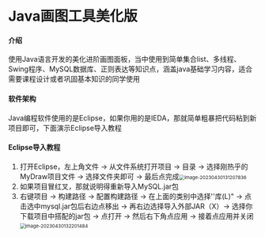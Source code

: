# Java画图工具美化版

#### 介绍
使用Java语言开发的美化进阶画图面板，当中使用到简单集合list、多线程、Swing程序、MySQL数据库、正则表达等知识点，涵盖java基础学习内容，适合需要课程设计或者巩固基本知识的同学使用

#### 软件架构
Java编程软件使用的是Eclipse，如果你用的是IEDA，那就简单粗暴把代码粘到新项目即可，下面演示Eclipse导入教程


#### Eclipse导入教程

1.  打开Eclipse，左上角文件 -> 从文件系统打开项目 -> 目录 -> 选择刚热乎的MyDraw项目文件 -> 选择文件夹即可 -> 最后点完成<img src="C:\Users\aaa\AppData\Roaming\Typora\typora-user-images\image-20230430131207836.png" alt="image-20230430131207836" style="zoom: 67%;" />
2.  如果项目冒红叉，那就说明得重新导入MySQL.jar包
3.  右键项目 -> 构建路径 -> 配置构建路径 -> 在上面的类别中选择''库(L)" -> 点击选中mysql.jar包后右边点移出 -> 再右边选择导入外部JAR（X）-> 选择你下载项目中搭配的jar包 -> 点打开 -> 然后右下角点应用 -> 接着点应用并关闭<img src="C:\Users\aaa\AppData\Roaming\Typora\typora-user-images\image-20230430132201484.png" alt="image-20230430132201484" style="zoom:67%;" />



